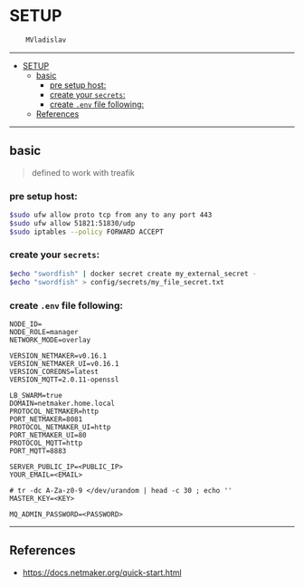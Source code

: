 # SETUP

```sh
    MVladislav
```

---

- [SETUP](#setup)
  - [basic](#basic)
    - [pre setup host:](#pre-setup-host)
    - [create your `secrets`:](#create-your-secrets)
    - [create `.env` file following:](#create-env-file-following)
  - [References](#references)

---

## basic

> defined to work with treafik

### pre setup host:

```sh
$sudo ufw allow proto tcp from any to any port 443
$sudo ufw allow 51821:51830/udp
$sudo iptables --policy FORWARD ACCEPT
```

### create your `secrets`:

```sh
$echo "swordfish" | docker secret create my_external_secret -
$echo "swordfish" > config/secrets/my_file_secret.txt
```

### create `.env` file following:

```env
NODE_ID=
NODE_ROLE=manager
NETWORK_MODE=overlay

VERSION_NETMAKER=v0.16.1
VERSION_NETMAKER_UI=v0.16.1
VERSION_COREDNS=latest
VERSION_MQTT=2.0.11-openssl

LB_SWARM=true
DOMAIN=netmaker.home.local
PROTOCOL_NETMAKER=http
PORT_NETMAKER=8081
PROTOCOL_NETMAKER_UI=http
PORT_NETMAKER_UI=80
PROTOCOL_MQTT=http
PORT_MQTT=8883

SERVER_PUBLIC_IP=<PUBLIC_IP>
YOUR_EMAIL=<EMAIL>

# tr -dc A-Za-z0-9 </dev/urandom | head -c 30 ; echo ''
MASTER_KEY=<KEY>

MQ_ADMIN_PASSWORD=<PASSWORD>
```

---

## References

- <https://docs.netmaker.org/quick-start.html>
